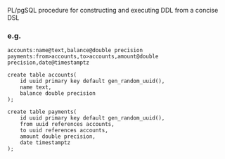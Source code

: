 PL/pgSQL procedure for constructing and executing DDL from a concise DSL
    
### e.g.

    accounts:name@text,balance@double precision
    payments:from>accounts,to>accounts,amount@double precision,date@timestamptz

    create table accounts(
        id uuid primary key default gen_random_uuid(),
        name text,
        balance double precision
    );
    
    create table payments(
        id uuid primary key default gen_random_uuid(), 
        from uuid references accounts, 
        to uuid references accounts, 
        amount double precision, 
        date timestamptz
    );
